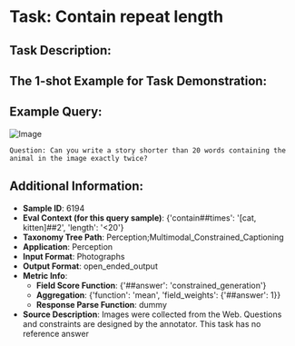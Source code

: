 # Task: Contain repeat length

## Task Description:



## The 1-shot Example for Task Demonstration:

## Example Query:

![Image](Figure1.png)

```
Question: Can you write a story shorter than 20 words containing the animal in the image exactly twice?
```



## Additional Information:

- **Sample ID**: 6194
- **Eval Context (for this query sample)**: {'contain##times': '[cat, kitten]##2', 'length': '<20'}
- **Taxonomy Tree Path**: Perception;Multimodal_Constrained_Captioning
- **Application**: Perception
- **Input Format**: Photographs
- **Output Format**: open_ended_output
- **Metric Info**:
  - **Field Score Function**: {'##answer': 'constrained_generation'}
  - **Aggregation**: {'function': 'mean', 'field_weights': {'##answer': 1}}
  - **Response Parse Function**: dummy
- **Source Description**: Images were collected from the Web. Questions and constraints are designed by the annotator. This task has no reference answer
